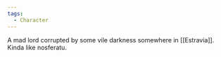 ```yaml
---
tags:
  - Character
---
```

A mad lord corrupted by some vile darkness somewhere in [[Estravia]]. Kinda like nosferatu.